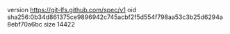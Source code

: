 version https://git-lfs.github.com/spec/v1
oid sha256:0b34d861375ce9896942c745acbf2f5d554f798aa53c3b25d6294a8ebf70a6bc
size 14422
